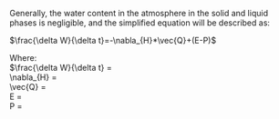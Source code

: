 Generally, the water content in the atmosphere in the solid and liquid phases is negligible, and the simplified equation will be described as:

$\frac{\delta W}{\delta t}=-\nabla_{H}*\vec{Q}+(E-P)$

Where:  
$\frac{\delta W}{\delta t} =  
\nabla_{H} =  
\vec{Q} =  
E =  
P =  
